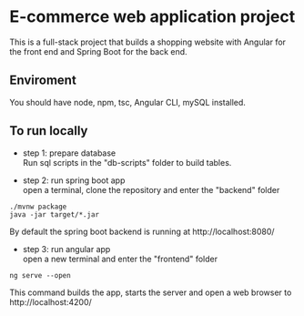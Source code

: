 # E-commerce web application project
This is a full-stack project that builds a shopping website with Angular for the front end and Spring Boot for the back end.

## Enviroment 
You should have node, npm, tsc, Angular CLI, mySQL installed.

## To run locally
- step 1: prepare database </br>
Run sql scripts in the "db-scripts" folder to build tables.

- step 2: run spring boot app </br>
open a terminal, clone the repository and enter the "backend" folder 
```
./mvnw package
java -jar target/*.jar
```
By default the spring boot backend is running at http://localhost:8080/

- step 3: run angular app </br>
open a new terminal and enter the "frontend" folder
```
ng serve --open
```
This command builds the app, starts the server and open a web browser to http://localhost:4200/



